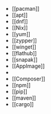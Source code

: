 - [[pacman]]
- [[apt]]
- [[dnf]]
- [[Nix]]
- [[yum]]
- [[zypper]]
- [[winget]]
- [[flathub]]
- [[snapak]]
- [[AppImage]]
-
- [[Composer]]
- [[npm]]
- [[pip]]
- [[maven]]
- [[cargo]]